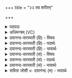 +++
title = "२२ तव शरीरम्"

+++
<details><summary>पदपाठः</summary>

तव॑। शरी॑रम्। प॒त॒यि॒ष्णु। अ॒र्व॒न्। तव॑। चि॒त्तम्। वात॑ इ॒वेति॒ वातः॑ऽइव। ध्रजी॑मान्। तव॑। शृङ्गा॑णि। विष्ठि॑ता। विस्थि॒तेति॒ विऽस्थि॑ता। पु॒रु॒त्रेति॑ पुरु॒ऽत्रा। अर॑ण्येषु। जर्भु॑राणा। च॒र॒न्ति॒। २२।
</details>

<details><summary>अधिमन्त्रम् (VC)</summary>

- वायवो देवताः
- भार्गवो जमदग्निर्ऋषिः
- विराट्त्रिष्टुप्
- धैवतः
</details>

<details><summary>दयानन्द-सरस्वती (हि) - विषयः</summary>

मनुष्यों को अनित्य शरीर पाके क्या करना चाहिए, इस विषय को अगले मन्त्र में कहा है ॥
</details>

<details><summary>दयानन्द-सरस्वती (हि) - पदार्थः</summary>

पदार्थान्वयभाषाः -  हे (अर्वन्) घोड़े के तुल्य वर्त्तमान वीर पुरुष ! जिस (तव) तेरा (पतयिष्णु) नाशवान् (शरीरम्) शरीर (तव) तेरे (चित्तम्) अन्तःकरण की वृत्ति (वात इव) वायु के सदृश (ध्रजीमान्) वेगवाली अर्थात् शीघ्र दूरस्थ विषयों के तत्त्व जाननेवाली (तव) तेरे (पुरुत्रा) बहुत (अरण्येषु) जंगलों में (जर्भुराणा) शीघ्र धारण-पोषण करनेवाले (विष्ठिता) विशेषकर स्थित (शृङ्गाणि) शृङ्गों के तुल्य ऊँचे सेना के अवयव (चरन्ति) विचरते हैं सो तू धर्म का आचरण कर ॥२२ ॥
</details>

<details><summary>दयानन्द-सरस्वती (हि) - भावार्थः</summary>

भावार्थभाषाः -  इस मन्त्र में उपमालङ्कार है। जो मनुष्य अनित्य शरीरों में स्थित हो नित्य कार्य्यों को सिद्ध करते हैं, वे अतुल सुख पाते हैं और जो वन के पशुओं के तुल्य भृत्य और सेना हैं, वे घोड़े के तुल्य शीघ्रगामी होके शत्रुओं को जीतने को समर्थ होते हैं ॥२२ ॥
</details>

<details><summary>दयानन्द-सरस्वती (सं) - विषयः</summary>

मनुष्यैरनित्यं शरीरं प्राप्य किं कार्यमित्याह ॥
</details>

<details><summary>दयानन्द-सरस्वती (सं) - पदार्थः</summary>

पदार्थान्वयभाषाः -  हे अर्वन् वीर ! यस्य तव पतयिष्णु शरीरं तव चित्तं वात इव ध्रजीमान् तव पुरुत्रारण्येषु जर्भुराणा विष्ठिता शृङ्गाणि चरन्ति, स त्वं धर्ममाचर ॥२२ ॥
</details>

<details><summary>दयानन्द-सरस्वती (सं) - भावार्थः</summary>

भावार्थभाषाः -  अत्रोपमालङ्कारः। ये मनुष्या अनित्येषु शरीरेषु स्थित्वा नित्यानि कार्याणि साध्नुवन्ति, तेऽतुलसुखमाप्नुवन्ति। ये वनस्थाः प्शव इव भृत्याः सेनाश्च वर्त्तन्ते, तेऽश्ववत् सद्योगामिनो भूत्वा शत्रन् विजेतुं शक्नुवन्ति ॥२२ ॥
</details>

<details><summary>सविता जोशी ← दयानन्दः (म) - भावार्थः</summary>

भावार्थभाषाः -  या मंत्रात उपमालंकार आहे. जी माणसे अनित्य शरीरात राहून नित्य कर्मे करतात ती अत्यंत सुखी होतात. जे सेवक वनपशूप्रमाणे असतात व सेना घोड्याप्रमाणे असते ते शीघ्रगामी बनून शत्रूंना जिंकण्यास समर्थ ठरतात.
</details>